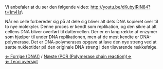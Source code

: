 Vi anbefaler at du ser den følgende video:
<http://youtu.be/dKubyIRiN84?t=1m41s>\

Når en celle forbereder sig på at dele sig bliver alt dets DNA kopieret
over til to nye molekyler. Denne proces er kendt som replikation, og den
sikre at alt cellens DNA bliver overført til dattercellen. Der er en
lang række af enzymer som hjælper til under DNA replikationen, men af de
mest kendte er DNA-polymerase. Det er DNA-polymerases opgave at lave den
nye streng ved at sætte nukleotider på den originale DNA streng i den
tilsvarende rækkefølge.

[⇐ Forrige (DNA))](/wiki/DNA_Bio-Kemi "wikilink") / [ Næste (PCR (Polymerase chain reaction))⇒](/wiki/PCR_Bio-Kemi "wikilink")\
[⇐ Teori oversigt ](/wiki/Bio-Kemi "wikilink")

